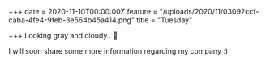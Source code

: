 +++
date = 2020-11-10T00:00:00Z
feature = "/uploads/2020/11/03092ccf-caba-4fe4-9feb-3e564b45a414.png"
title = "Tuesday"

+++
Looking gray and cloudy.. 🙈

I will soon share some more information regarding my company :)